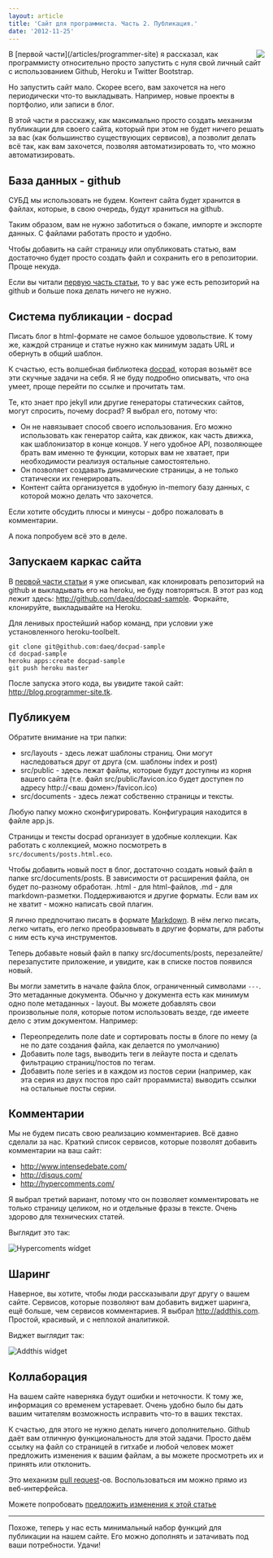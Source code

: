 ```yaml
---
layout: article
title: 'Сайт для программиста. Часть 2. Публикация.'
date: '2012-11-25'
---
```


<img src="http://daeq.ru/img/articles/programmer-site/logo.png" align="right"/>
В [первой части](/articles/programmer-site) я рассказал, как программисту относительно просто запустить с нуля свой личный сайт с использованием Github, Heroku и Twitter Bootstrap.

Но запустить сайт мало. Скорее всего, вам захочется на него периодически что-то выкладывать. Например, новые проекты в портфолио, или записи в блог.

В этой части я расскажу, как максимально просто создать механизм публикации для своего сайта, который при этом не будет ничего решать за вас (как большинство существующих сервисов), а позволит делать всё так, как вам захочется, позволяя автоматизировать то, что можно автоматизировать.

База данных - github
---------------------

СУБД мы использовать не будем. Контент сайта будет хранится в файлах, которые, в свою очередь, будут храниться на github.

Таким образом, вам не нужно заботиться о бэкапе, импорте и экспорте данных. С файлами работать просто и удобно.

Чтобы добавить на сайт страницу или опубликовать статью, вам достаточно будет просто создать файл и сохранить его в репозитории. Проще некуда.

Если вы читали [первую часть статьи](/articles/programmer-site), то у вас уже есть репозиторий на github и больше пока делать ничего не нужно.

Система публикации - docpad
---------------------------

Писать блог в html-формате не самое большое удовольствие. К тому же, каждой странице и статье нужно как минимум задать URL и обернуть в общий шаблон.

К счастью, есть волшебная библиотека [docpad](http://docpad.org), которая возьмёт все эти скучные задачи на себя. Я не буду подробно описывать, что она умеет, проще перейти по ссылке и прочитать там.

Те, кто знает про jekyll или другие генераторы статических сайтов, могут спросить, почему docpad? Я выбрал его, потому что:

* Он не навязывает способ своего использования. Его можно использовать как генератор сайта, как движок, как часть движка, как шаблонизатор в конце концов. У него удобное API, позволяющее брать вам именно те функции, которых вам не хватает, при необходимости реализуя остальные самостоятельно.
* Он позволяет создавать динамические страницы, а не только статически их генерировать.
* Контент сайта организуется в удобную in-memory базу данных, с которой можно делать что захочется.

Если хотите обсудить плюсы и минусы - добро пожаловать в комментарии.

А пока попробуем всё это в деле.

Запускаем каркас сайта
----------------------

В [первой части статьи](/articles/programmer-site) я уже описывал, как клонировать репозиторий на github и выкладывать его на heroku, не буду повторяться. В этот раз код лежит здесь: <http://github.com/daeq/docpad-sample>. Форкайте, клонируйте, выкладывайте на Heroku.

Для ленивых простейший набор команд, при условии уже установленного heroku-toolbelt.

```
git clone git@github.com:daeq/docpad-sample
cd docpad-sample
heroku apps:create docpad-sample
git push heroku master
```

После запуска этого кода, вы увидите такой сайт: <http://blog.programmer-site.tk>.


Публикуем
---------

Обратите внимание на три папки:

* src/layouts - здесь лежат шаблоны страниц. Они могут наследоваться друг от друга (см. шаблоны index и post)
* src/public - здесь лежат файлы, которые будут доступны из корня вашего сайта (т.е. файл src/public/favicon.ico будет доступен по адресу http://<ваш домен>/favicon.ico)
* src/documents - здесь лежат собственно страницы и тексты.

Любую папку можно сконфигурировать. Конфигурация находится в файле app.js.

Страницы и тексты docpad организует в удобные коллекции. Как работать с коллекцией, можно посмотреть в `src/documents/posts.html.eco`.

Чтобы добавить новый пост в блог, достаточно создать новый файл в папке src/documents/posts. В зависимости от расширения файла, он будет по-разному обработан. .html - для html-файлов, .md - для markdown-разметки. Поддерживаются и другие форматы. Если вам их не хватит - можно написать свой плагин.

Я лично предпочитаю писать в формате [Markdown](http://daringfireball.net/projects/markdown/). В нём легко писать, легко читать, его легко преобразовывать в другие форматы, для работы с ним есть куча инструментов.

Теперь добавьте новый файл в папку src/documents/posts, перезалейте/перезапустите приложение, и увидите, как в списке постов появился новый.

Вы могли заметить в начале файла блок, ограниченный символами `---`. Это метаданные документа. Обычно у документа есть как минимум одно поле метаданных - layout. Вы можете добавлять свои произвольные поля, которые потом использовать везде, где имеете дело с этим документом. Например:

* Переопределить поле date и сортировать посты в блоге по нему (а не по дате создания файла, как делается по умолчанию)
* Добавить поле tags, выводить теги в лейауте поста и сделать фильтрацию страниц/постов по тегам.
* Добавить поле series и в каждом из постов серии (например, как эта серия из двух постов про сайт прораммиста) выводить ссылки на остальные посты серии.

Комментарии
-----------

Мы не будем писать свою реализацию комментариев. Всё давно сделали за нас. Краткий список сервисов, которые позволят добавить комментарии на ваш сайт:

* <http://www.intensedebate.com/>
* <http://disqus.com/>
* <http://hypercomments.com/>

Я выбрал третий вариант, потому что он позволяет комментировать не только страницу целиком, но и отдельные фразы в тексте. Очень здорово для технических статей.

Выглядит это так:

![Hypercoments widget](http://daeq.ru/img/articles/programmer-site-2/hypercomments.png)

Шаринг
------

Наверное, вы хотите, чтобы люди рассказывали друг другу о вашем сайте. Сервисов, которые позволяют вам добавить виджет шаринга, ещё больше, чем сервисов комментариев. Я выбрал http://addthis.com. Простой, красивый, и с неплохой аналитикой.

Виджет выглядит так:

![Addthis widget](http://daeq.ru/img/articles/programmer-site-2/addthis.png)

Коллаборация
------------

На вашем сайте наверняка будут ошибки и неточности. К тому же, информация со временем устаревает. Очень удобно было бы дать вашим читателям возможность исправить что-то в ваших текстах.

К счастью, для этого не нужно делать ничего дополнительно. Github даёт вам отличную функциональность для этой задачи. Просто даём ссылку на файл со страницей в гитхабе и любой человек может предложить изменения к вашим файлам, а вы можете просмотреть их и принять или отклонить. 

Это механизм [pull request](https://help.github.com/articles/using-pull-requests)-ов. Воспользоваться им можно прямо из веб-интерфейса.

Можете попробовать [предложить изменения к этой статье](https://github.com/daeq/daeq.ru/blob/master/src/documents/articles/programmer-site-2.html.md)

-----------
Похоже, теперь у нас есть минимальный набор функций для публикации на нашем сайте. Его можно дополнять и затачивать под ваши потребности. Удачи!